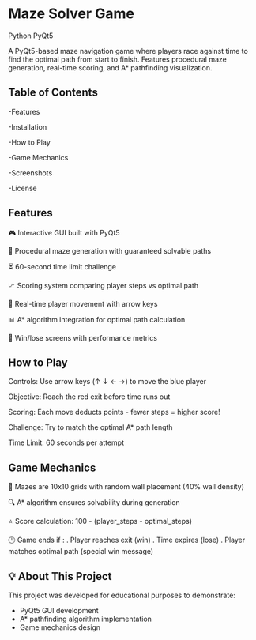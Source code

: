 # Maze Solver Game
  Python
  PyQt5
 
  A PyQt5-based maze navigation game where players race against time to find the optimal path from start to finish. Features procedural maze generation, real-time scoring, and A* pathfinding visualization.

## Table of Contents
  -Features

  -Installation

  -How to Play

  -Game Mechanics

  -Screenshots

  -License

## Features
  🎮 Interactive GUI built with PyQt5

  🧩 Procedural maze generation with guaranteed solvable paths

  ⏳ 60-second time limit challenge

  📈 Scoring system comparing player steps vs optimal path

  🏃 Real-time player movement with arrow keys

  📊 A* algorithm integration for optimal path calculation

  🎉 Win/lose screens with performance metrics

## How to Play
   Controls: Use arrow keys (↑ ↓ ← →) to move the blue player

   Objective: Reach the red exit before time runs out

   Scoring: Each move deducts points - fewer steps = higher score!

   Challenge: Try to match the optimal A* path length

   Time Limit: 60 seconds per attempt

## Game Mechanics
   🧱 Mazes are 10x10 grids with random wall placement (40% wall density)

   🔍 A* algorithm ensures solvability during generation

   ⭐ Score calculation: 100 - (player_steps - optimal_steps)

   🕒 Game ends if :
     . Player reaches exit (win)
     . Time expires (lose)
     . Player matches optimal path (special win message) 
      
## 💡 About This Project
This project was developed for educational purposes to demonstrate:
- PyQt5 GUI development
- A* pathfinding algorithm implementation 
- Game mechanics design

